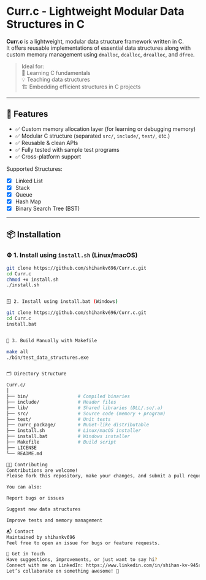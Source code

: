# Curr.c - Lightweight Modular Data Structures in C


**Curr.c** is a lightweight, modular data structure framework written in C.  
It offers reusable implementations of essential data structures along with custom memory management using `dmalloc`, `dcalloc`, `drealloc`, and `dfree`.

> Ideal for:  
> 🧠 Learning C fundamentals  
> 💡 Teaching data structures  
> 🏗️ Embedding efficient structures in C projects

---

## 🚀 Features

- ✅ Custom memory allocation layer (for learning or debugging memory)
- ✅ Modular C structure (separated `src/`, `include/`, `test/`, etc.)
- ✅ Reusable & clean APIs
- ✅ Fully tested with sample test programs
- ✅ Cross-platform support

Supported Structures:
- [x] Linked List  
- [x] Stack  
- [x] Queue  
- [x] Hash Map  
- [x] Binary Search Tree (BST)  

---

## 📦 Installation

### ⚙️ 1. Install using `install.sh` (Linux/macOS)

```bash
git clone https://github.com/shihankv696/Curr.c.git
cd Curr.c
chmod +x install.sh
./install.sh


🪟 2. Install using install.bat (Windows)

git clone https://github.com/shihankv696/Curr.c.git
cd Curr.c
install.bat


🔧 3. Build Manually with Makefile

make all
./bin/test_data_structures.exe


🗂 Directory Structure

Curr.c/
│
├── bin/                  # Compiled binaries
├── include/              # Header files
├── lib/                  # Shared libraries (DLL/.so/.a)
├── src/                  # Source code (memory + program)
├── test/                 # Unit tests
├── currc_package/        # NuGet-like distributable
├── install.sh            # Linux/macOS installer
├── install.bat           # Windows installer
├── Makefile              # Build script
├── LICENSE
└── README.md

🧑‍💻 Contributing
Contributions are welcome!
Please fork this repository, make your changes, and submit a pull request.

You can also:

Report bugs or issues

Suggest new data structures

Improve tests and memory management

📬 Contact
Maintained by shihankv696
Feel free to open an issue for bugs or feature requests.

🙋 Get in Touch
Have suggestions, improvements, or just want to say hi?
Connect with me on LinkedIn: https://www.linkedin.com/in/shihan-kv-945ab0288/
Let’s collaborate on something awesome! 🚀

